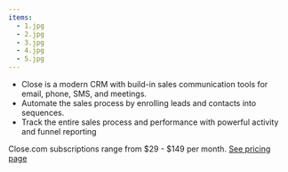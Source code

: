 ```yaml
---
items:
  - 1.jpg
  - 2.jpg
  - 3.jpg
  - 4.jpg
  - 5.jpg
---
```


- Close is a modern CRM with build-in sales communication tools for email, phone, SMS, and meetings.
- Automate the sales process by enrolling leads and contacts into sequences.
- Track the entire sales process and performance with powerful activity and funnel reporting

Close.com subscriptions range from $29 - $149 per month. <a href="https://www.close.com/pricing" target="_blank">See pricing page</a>
